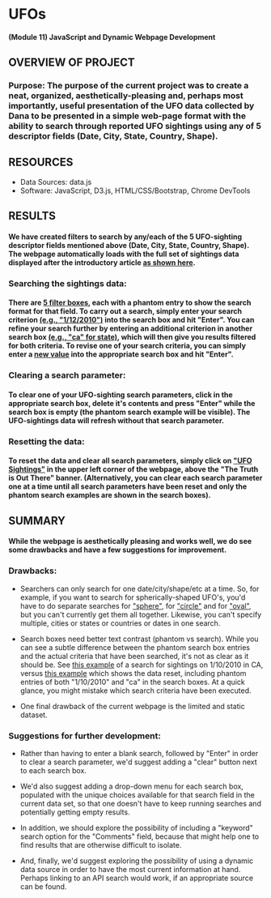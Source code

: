 # UFOs
#### (Module 11) JavaScript and Dynamic Webpage Development


## OVERVIEW OF PROJECT
### Purpose:  The purpose of the current project was to create a neat, organized, aesthetically-pleasing and, perhaps most importantly, useful presentation of the UFO data collected by Dana to be presented in a simple web-page format with the ability to search through reported UFO sightings using any of 5 descriptor fields (Date, City, State, Country, Shape).

## RESOURCES
  - Data Sources: data.js
  - Software:  JavaScript, D3.js, HTML/CSS/Bootstrap, Chrome DevTools


## RESULTS
#### We have created filters to search by any/each of the 5 UFO-sighting descriptor fields mentioned above (Date, City, State, Country, Shape).  The webpage automatically loads with the full set of sightings data displayed after the introductory article [as shown here](Resources/1_full.png).  

### Searching the sightings data:
#### There are [5 filter boxes](Resources/2_search_boxes.png), each with a phantom entry to show the search format for that field.  To carry out a search, simply enter your search criterion [(e.g., "1/12/2010")](Resources/3_searchbydate.png) into the search box and hit "Enter".  You can refine your search further by entering an additional criterion in another search box [(e.g., "ca" for state)](Resources/4_searchbystate.png), which will then give you results filtered for both criteria.  To revise one of your search criteria, you can simply enter a [new value](Resources/5_revisesearch.png) into the appropriate search box and hit "Enter".

### Clearing a search parameter:
#### To clear one of your UFO-sighting search parameters, click in the appropriate search box, delete it's contents and press "Enter" while the search box is empty (the phantom search example will be visible).  The UFO-sightings data will refresh without that search parameter.

### Resetting the data:
#### To reset the data and clear all search parameters, simply click on ["UFO Sightings"](Resources/6_reset_data.png) in the upper left corner of the webpage, above the "The Truth is Out There" banner.  (Alternatively, you can clear each search parameter one at a time until all search parameters have been reset and only the phantom search examples are shown in the search boxes).


## SUMMARY

#### While the webpage is aesthetically pleasing and works well, we do see some drawbacks and have a few suggestions for improvement.

### Drawbacks:
  - Searchers can only search for one date/city/shape/etc at a time.  So, for example, if you want to search for spherically-shaped UFO's, you'd have to do separate searches for ["sphere"](Resources/8_sphere.png), for ["circle"](Resources/7_circle.png) and for ["oval"](Resources/9_oval.png), but you can't currently get them all together. Likewise, you can't specify multiple, cities or states or countries or dates in one search.
  
  - Search boxes need better text contrast (phantom vs search).  While you can see a subtle difference between the phantom search box entries and the actual criteria that have been searched, it's not as clear as it should be.  See [this example](Resources/10_no_contrast.png) of a search for sightings on 1/10/2010 in CA, versus [this example](Resources/10b_no_contrast.png)  which shows the data reset, including phantom entries of both "1/10/2010" and "ca" in the search boxes.  At a quick glance, you might mistake which search criteria have been executed.
  
  - One final drawback of the current webpage is the limited and static dataset.

### Suggestions for further development:
- Rather than having to enter a blank search, followed by "Enter" in order to clear a search parameter, we'd suggest adding a "clear" button next to each search box.

- We'd also suggest adding a drop-down menu for each search box, populated with the unique choices available for that search field in the current data set, so that one doesn't have to keep running searches and potentially getting empty results.

- In addition, we should explore the possibility of including a "keyword" search option for the "Comments" field, because that might help one to find results that are otherwise difficult to isolate.

- And, finally, we'd suggest exploring the possibility of using a dynamic data source in order to have the most current information at hand.  Perhaps linking to an API search would work, if an appropriate source can be found.

